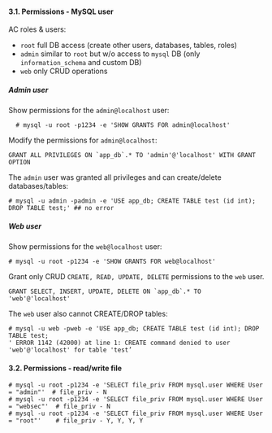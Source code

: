 #### 3.1. Permissions - MySQL user

AC roles & users:
- `root` full DB access (create other users, databases, tables, roles)
- `admin` similar to `root` but w/o access to `mysql` DB (only `information_schema` and custom DB)
- `web` only CRUD operations

##### Admin user

Show permissions for the `admin@localhost` user:
```
  # mysql -u root -p1234 -e 'SHOW GRANTS FOR admin@localhost'
```

Modify the permissions for `admin@localhost`:
```
GRANT ALL PRIVILEGES ON `app_db`.* TO 'admin'@'localhost' WITH GRANT OPTION
```

The `admin` user was granted all privileges and can create/delete databases/tables:
```
# mysql -u admin -padmin -e 'USE app_db; CREATE TABLE test (id int); DROP TABLE test;' ## no error  
```

##### Web user

Show permissions for the `web@localhost` user:
```
# mysql -u root -p1234 -e 'SHOW GRANTS FOR web@localhost'
```
Grant only CRUD `CREATE, READ, UPDATE, DELETE` permissions to the `web` user.
```
GRANT SELECT, INSERT, UPDATE, DELETE ON `app_db`.* TO 'web'@'localhost'
```

The `web` user also cannot CREATE/DROP tables:  
```
# mysql -u web -pweb -e 'USE app_db; CREATE TABLE test (id int); DROP TABLE test;
' ERROR 1142 (42000) at line 1: CREATE command denied to user 'web'@'localhost' for table 'test’
```

#### 3.2. Permissions - read/write file

```
# mysql -u root -p1234 -e 'SELECT file_priv FROM mysql.user WHERE User = "admin"'  # file_priv - N
# mysql -u root -p1234 -e 'SELECT file_priv FROM mysql.user WHERE User = "websec"'  # file_priv - N
# mysql -u root -p1234 -e 'SELECT file_priv FROM mysql.user WHERE User = "root"'    # file_priv - Y, Y, Y, Y
```
